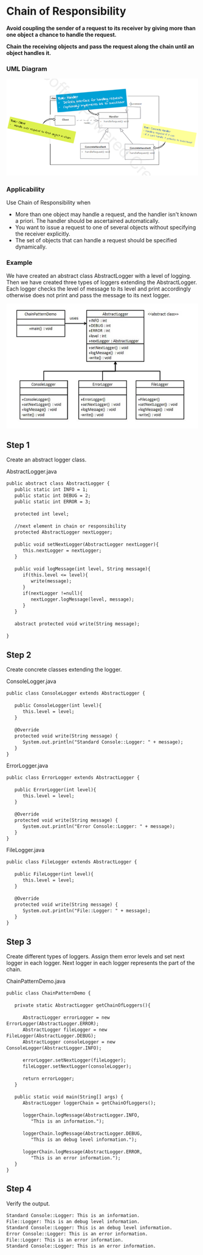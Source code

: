 # Chain of Responsibility

**Avoid coupling the sender of a request to its receiver by giving more than one object a chance to handle the request.** 

**Chain the receiving objects and pass the request along the chain until an object handles it.**

### UML Diagram

![Chain%20of%20Responsibility%204eebe6a86a9f4bdc94bd981a1cf091b7/Untitled.png](Chain%20of%20Responsibility%204eebe6a86a9f4bdc94bd981a1cf091b7/Untitled.png)

### Applicability

Use Chain of Responsibility when

- More than one object may handle a request, and the handler isn't known a priori. The handler should be ascertained automatically.
- You want to issue a request to one of several objects without specifying the receiver explicitly.
- The set of objects that can handle a request should be specified dynamically.

### Example

We have created an abstract class AbstractLogger with a level of logging. Then we have created three types of loggers extending the AbstractLogger. Each logger checks the level of message to its level and print accordingly otherwise does not print and pass the message to its next logger.

![Chain%20of%20Responsibility%204eebe6a86a9f4bdc94bd981a1cf091b7/Untitled%201.png](Chain%20of%20Responsibility%204eebe6a86a9f4bdc94bd981a1cf091b7/Untitled%201.png)

## Step 1

Create an abstract logger class.

AbstractLogger.java

```
public abstract class AbstractLogger {
   public static int INFO = 1;
   public static int DEBUG = 2;
   public static int ERROR = 3;

   protected int level;

   //next element in chain or responsibility
   protected AbstractLogger nextLogger;

   public void setNextLogger(AbstractLogger nextLogger){
      this.nextLogger = nextLogger;
   }

   public void logMessage(int level, String message){
      if(this.level <= level){
         write(message);
      }
      if(nextLogger !=null){
         nextLogger.logMessage(level, message);
      }
   }

   abstract protected void write(String message);
	
}
```

## Step 2

Create concrete classes extending the logger.

ConsoleLogger.java

```
public class ConsoleLogger extends AbstractLogger {

   public ConsoleLogger(int level){
      this.level = level;
   }

   @Override
   protected void write(String message) {		
      System.out.println("Standard Console::Logger: " + message);
   }
}
```

ErrorLogger.java

```
public class ErrorLogger extends AbstractLogger {

   public ErrorLogger(int level){
      this.level = level;
   }

   @Override
   protected void write(String message) {		
      System.out.println("Error Console::Logger: " + message);
   }
}
```

FileLogger.java

```
public class FileLogger extends AbstractLogger {

   public FileLogger(int level){
      this.level = level;
   }

   @Override
   protected void write(String message) {		
      System.out.println("File::Logger: " + message);
   }
}
```

## Step 3

Create different types of loggers. Assign them error levels and set next logger in each logger. Next logger in each logger represents the part of the chain.

ChainPatternDemo.java

```
public class ChainPatternDemo {
	
   private static AbstractLogger getChainOfLoggers(){

      AbstractLogger errorLogger = new ErrorLogger(AbstractLogger.ERROR);
      AbstractLogger fileLogger = new FileLogger(AbstractLogger.DEBUG);
      AbstractLogger consoleLogger = new ConsoleLogger(AbstractLogger.INFO);

      errorLogger.setNextLogger(fileLogger);
      fileLogger.setNextLogger(consoleLogger);

      return errorLogger;	
   }

   public static void main(String[] args) {
      AbstractLogger loggerChain = getChainOfLoggers();

      loggerChain.logMessage(AbstractLogger.INFO, 
         "This is an information.");

      loggerChain.logMessage(AbstractLogger.DEBUG, 
         "This is an debug level information.");

      loggerChain.logMessage(AbstractLogger.ERROR, 
         "This is an error information.");
   }
}
```

## Step 4

Verify the output.

```
Standard Console::Logger: This is an information.
File::Logger: This is an debug level information.
Standard Console::Logger: This is an debug level information.
Error Console::Logger: This is an error information.
File::Logger: This is an error information.
Standard Console::Logger: This is an error information.
```